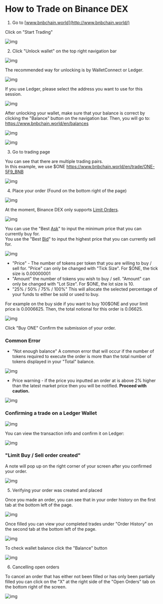 # How to Trade on Binance DEX

1) Go to [www.bnbchain.world](http://www.bnbchain.world/)

Click on "Start Trading"

![img](assets/how-to-trade-on-binance-dex/1.png)

2) Click "Unlock wallet" on the top right navigation bar

![img](assets/how-to-trade-on-binance-dex/2.png)

The recommended way for unlocking is by WalletConnect or Ledger.

![img](assets/how-to-trade-on-binance-dex/3.png)

If you use Ledger, please select the address you want to use for this session.

![img](assets/how-to-trade-on-binance-dex/4.png)

After unlocking your wallet, make sure that your balance is correct by clicking the "Balance" button on the navigation bar. Then, you will go to: <https://www.bnbchain.world/en/balances>

![img](assets/how-to-trade-on-binance-dex/5.png)

![img](assets/how-to-trade-on-binance-dex/6.png)

3) Go to trading page

You can see that there are multiple trading pairs.<br/>
In this example, we use $ONE <https://www.bnbchain.world/en/trade/ONE-5F9_BNB>

![img](assets/how-to-trade-on-binance-dex/7.png)

4) Place your order (Found on the bottom right of the page)

![img](assets/how-to-trade-on-binance-dex/8.png)

At the moment, Binance DEX only supports [Limit Orders](https://www.binance.vision/tutorials/what-is-a-limit-order).

![img](assets/how-to-trade-on-binance-dex/9.png)

You can use the "Best [Ask](https://www.binance.vision/glossary/asking-price)" to input the minimum price that you can currently buy for.<br/>
You use the "Best [Bid](https://www.binance.vision/glossary/bid-price)" to input the highest price that you can currently sell for.

![img](assets/how-to-trade-on-binance-dex/10.png)


* "Price" - The number of tokens per token that you are willing to buy / sell for. "Price" can only be changed with "Tick Size". For $ONE, the tick size is 0.00000001
* "Amount" the number of tokens you wish to buy / sell. "Amount" can only be changed with "Lot Size". For $ONE, the lot size is 10.
* "25% / 50% / 75% / 100%" This will allocate the selected percentage of your funds to either be sold or used to buy.

For example on the buy side if you want to buy 100$ONE and your limit price is 0.0006625. Then, the total notional for this order is 0.06625.

![img](assets/how-to-trade-on-binance-dex/11.png)

Click "Buy ONE" Confirm the submission of your order.

### Common Error
* "Not enough balance" A common error that will occur if the number of tokens required to execute the order is more than the total number of tokens displayed in your "Total" balance.

![img](assets/how-to-trade-on-binance-dex/12.png)

* Price warning - if the price you inputted an order at is above 2% higher than the latest market price then you will be notified. **Proceed with caution.**

![img](assets/how-to-trade-on-binance-dex/13.png)

### Confirming a trade on a Ledger Wallet

![img](assets/how-to-trade-on-binance-dex/14.png)

You can view the transaction info and confirm it on Ledger:

![img](assets/how-to-trade-on-binance-dex/15.jpg)

### "Limit Buy / Sell order created"

A note will pop up on the right corner of your screen after you confirmed your order.

![img](assets/how-to-trade-on-binance-dex/16.png)

5) Verifying your order was created and placed

Once you made an order, you can see that in your order history on the first tab at the bottom left of the page.

![img](assets/how-to-trade-on-binance-dex/17.png)

Once filled you can view your completed trades under "Order History" on the second tab at the bottom left of the page.

![img](assets/how-to-trade-on-binance-dex/18.png)

To check wallet balance click the "Balance" button

![img](assets/how-to-trade-on-binance-dex/19.png)

6) Cancelling open orders

To cancel an order that has either not been filled or has only been partially filled you can click on the "X" at the right side of the "Open Orders" tab on the bottom right of the screen.

![img](assets/how-to-trade-on-binance-dex/20.png)